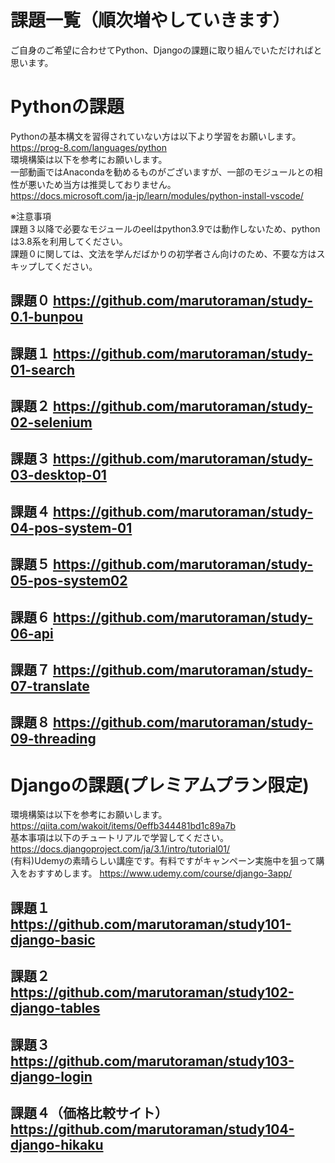 # 課題一覧（順次増やしていきます）
ご自身のご希望に合わせてPython、Djangoの課題に取り組んでいただければと思います。

# Pythonの課題
Pythonの基本構文を習得されていない方は以下より学習をお願いします。<br>
https://prog-8.com/languages/python<br>
環境構築は以下を参考にお願いします。<br>
一部動画ではAnacondaを勧めるものがございますが、一部のモジュールとの相性が悪いため当方は推奨しておりません。<br>
https://docs.microsoft.com/ja-jp/learn/modules/python-install-vscode/<br>

※注意事項<BR>
課題３以降で必要なモジュールのeelはpython3.9では動作しないため、pythonは3.8系を利用してください。<br>
課題０に関しては、文法を学んだばかりの初学者さん向けのため、不要な方はスキップしてください。

## 課題０  https://github.com/marutoraman/study-0.1-bunpou
## 課題１  https://github.com/marutoraman/study-01-search
## 課題２  https://github.com/marutoraman/study-02-selenium
## 課題３  https://github.com/marutoraman/study-03-desktop-01
## 課題４  https://github.com/marutoraman/study-04-pos-system-01
## 課題５  https://github.com/marutoraman/study-05-pos-system02
## 課題６  https://github.com/marutoraman/study-06-api
## 課題７  https://github.com/marutoraman/study-07-translate
## 課題８  https://github.com/marutoraman/study-09-threading

# Djangoの課題(プレミアムプラン限定)
環境構築は以下を参考にお願いします。
https://qiita.com/wakoit/items/0effb344481bd1c89a7b <br>
基本事項は以下のチュートリアルで学習してください。
https://docs.djangoproject.com/ja/3.1/intro/tutorial01/ <br>
(有料)Udemyの素晴らしい講座です。有料ですがキャンペーン実施中を狙って購入をおすすめします。
https://www.udemy.com/course/django-3app/
## 課題１  https://github.com/marutoraman/study101-django-basic
## 課題２  https://github.com/marutoraman/study102-django-tables
## 課題３  https://github.com/marutoraman/study103-django-login
## 課題４（価格比較サイト）　https://github.com/marutoraman/study104-django-hikaku
